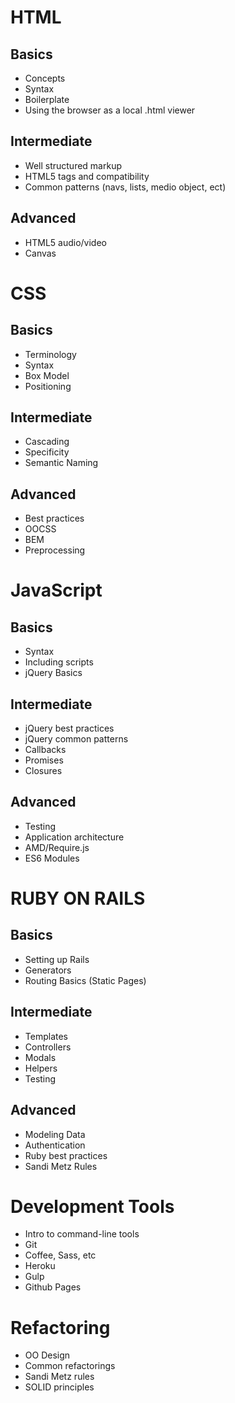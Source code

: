 HTML
====

## Basics
* Concepts
* Syntax
* Boilerplate
* Using the browser as a local .html viewer

## Intermediate
* Well structured markup
* HTML5 tags and compatibility
* Common patterns (navs, lists, medio object, ect)

## Advanced
* HTML5 audio/video
* Canvas

CSS
===

## Basics
* Terminology
* Syntax
* Box Model
* Positioning

## Intermediate
* Cascading
* Specificity
* Semantic Naming

## Advanced
* Best practices
* OOCSS
* BEM
* Preprocessing

JavaScript
==========

## Basics
* Syntax
* Including scripts
* jQuery Basics

## Intermediate
* jQuery best practices
* jQuery common patterns
* Callbacks
* Promises
* Closures

## Advanced
* Testing
* Application architecture
* AMD/Require.js
* ES6 Modules

RUBY ON RAILS
=============

## Basics
* Setting up Rails
* Generators
* Routing Basics (Static Pages)

## Intermediate
* Templates
* Controllers
* Modals
* Helpers
* Testing

## Advanced
* Modeling Data
* Authentication
* Ruby best practices
* Sandi Metz Rules

Development Tools
=================

* Intro to command-line tools
* Git
* Coffee, Sass, etc
* Heroku
* Gulp
* Github Pages

Refactoring
===========

* OO Design
* Common refactorings 
* Sandi Metz rules
* SOLID principles

